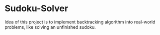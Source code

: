 # Sudoku-Solver

Idea of this project is to implement backtracking algorithm into real-world problems, like solving an unfinished sudoku.
